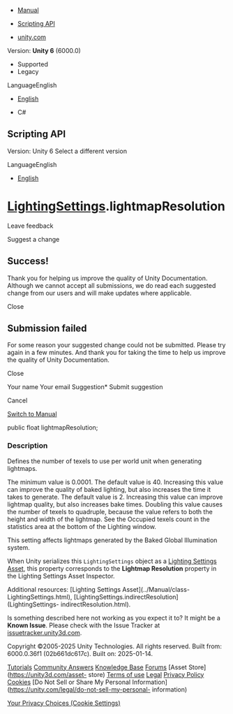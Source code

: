 [ ]()

  * [Manual](../Manual/index.html)
  * [Scripting API](../ScriptReference/index.html)

  * [unity.com](https://unity.com/)

Version: **Unity 6** (6000.0)

  * Supported
  * Legacy

LanguageEnglish

  * [English]()

  * C#

[ ](https://docs.unity3d.com)

## Scripting API

Version: Unity 6 Select a different version

LanguageEnglish

  * [English]()

#  [LightingSettings](LightingSettings.html).lightmapResolution

Leave feedback

Suggest a change

## Success!

Thank you for helping us improve the quality of Unity Documentation. Although
we cannot accept all submissions, we do read each suggested change from our
users and will make updates where applicable.

Close

## Submission failed

For some reason your suggested change could not be submitted. Please <a>try
again</a> in a few minutes. And thank you for taking the time to help us
improve the quality of Unity Documentation.

Close

Your name Your email Suggestion* Submit suggestion

Cancel

[Switch to Manual](../Manual/class-LightingSettings.html "Go to
LightingSettings Component in the Manual")

public float lightmapResolution;

### Description

Defines the number of texels to use per world unit when generating lightmaps.

The minimum value is 0.0001. The default value is 40. Increasing this value
can improve the quality of baked lighting, but also increases the time it
takes to generate. The default value is 2. Increasing this value can improve
lightmap quality, but also increases bake times. Doubling this value causes
the number of texels to quadruple, because the value refers to both the height
and width of the lightmap. See the Occupied texels count in the statistics
area at the bottom of the Lighting window.  
  
This setting affects lightmaps generated by the Baked Global Illumination
system.  
  
When Unity serializes this `LightingSettings` object as a [Lighting Settings
Asset](../Manual/class-LightingSettings.html), this property corresponds to
the **Lightmap Resolution** property in the Lighting Settings Asset Inspector.  
  
Additional resources: [Lighting Settings Asset](../Manual/class-
LightingSettings.html),
[LightingSettings.indirectResolution](LightingSettings-
indirectResolution.html).

Is something described here not working as you expect it to? It might be a
**Known Issue**. Please check with the Issue Tracker at
[issuetracker.unity3d.com](https://issuetracker.unity3d.com).

Copyright ©2005-2025 Unity Technologies. All rights reserved. Built from:
6000.0.36f1 (02b661dc617c). Built on: 2025-01-14.

[Tutorials](https://unity3d.com/learn) [Community
Answers](https://answers.unity3d.com) [Knowledge
Base](https://support.unity3d.com/hc/en-us)
[Forums](https://forum.unity3d.com) [Asset Store](https://unity3d.com/asset-
store) [Terms of use](https://docs.unity3d.com/Manual/TermsOfUse.html)
[Legal](https://unity.com/legal) [Privacy
Policy](https://unity.com/legal/privacy-policy)
[Cookies](https://unity.com/legal/cookie-policy) [Do Not Sell or Share My
Personal Information](https://unity.com/legal/do-not-sell-my-personal-
information)

[Your Privacy Choices (Cookie Settings)](javascript:void\(0\);)

